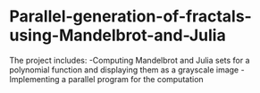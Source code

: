 # Parallel-generation-of-fractals-using-Mandelbrot-and-Julia

The project includes:
  -Computing Mandelbrot and Julia sets for a polynomial function and displaying them as a grayscale image
  -Implementing a parallel program for the computation
